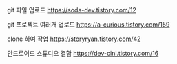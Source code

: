 git 파일 업로드 https://soda-dev.tistory.com/12

git 프로젝트 여러개 업로드 https://a-curious.tistory.com/159

clone 하여 작업 https://storyryan.tistory.com/42

안드로이드 스튜디오 결합 https://dev-cini.tistory.com/16
